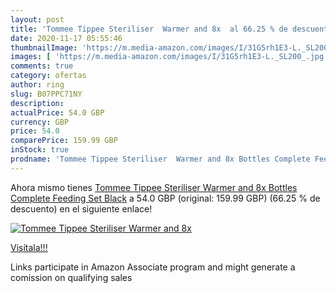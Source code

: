 ```yaml
---
layout: post
title: 'Tommee Tippee Steriliser  Warmer and 8x  al 66.25 % de descuento'
date: 2020-11-17 05:55:46
thumbnailImage: 'https://m.media-amazon.com/images/I/31G5rh1E3-L._SL200_.jpg'
images: [ 'https://m.media-amazon.com/images/I/31G5rh1E3-L._SL200_.jpg' ]
comments: true
category: ofertas
author: ring
slug: B07PPC71NY
description:
actualPrice: 54.0 GBP
currency: GBP
price: 54.0
comparePrice: 159.99 GBP
inStock: true
prodname: 'Tommee Tippee Steriliser  Warmer and 8x Bottles Complete Feeding Set  Black'
---
```


Ahora mismo tienes [Tommee Tippee Steriliser  Warmer and 8x Bottles Complete Feeding Set  Black](https://www.amazon.co.uk/dp/B07PPC71NY/?tag=tolees0a-21) a 54.0 GBP (original: 159.99 GBP) (66.25 %  de descuento) en el siguiente enlace!

[![Tommee Tippee Steriliser  Warmer and 8x ](https://m.media-amazon.com/images/I/31G5rh1E3-L._SL200_.jpg)](https://www.amazon.co.uk/dp/B07PPC71NY/?tag=tolees0a-21)

[Visítala!!!](https://www.amazon.co.uk/dp/B07PPC71NY/?tag=tolees0a-21)

Links participate in Amazon Associate program and might generate a comission on qualifying sales
